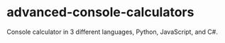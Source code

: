 # advanced-console-calculators
Console calculator in 3 different languages, Python, JavaScript, and C#. 
